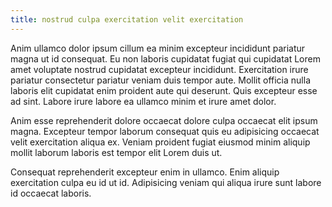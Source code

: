 ```yaml
---
title: nostrud culpa exercitation velit exercitation
---
```


Anim ullamco dolor ipsum cillum ea minim excepteur incididunt pariatur magna ut id consequat. Eu non laboris cupidatat fugiat qui cupidatat Lorem amet voluptate nostrud cupidatat excepteur incididunt. Exercitation irure pariatur consectetur pariatur veniam duis tempor aute. Mollit officia nulla laboris elit cupidatat enim proident aute qui deserunt. Quis excepteur esse ad sint. Labore irure labore ea ullamco minim et irure amet dolor.

Anim esse reprehenderit dolore occaecat dolore culpa occaecat elit ipsum magna. Excepteur tempor laborum consequat quis eu adipisicing occaecat velit exercitation aliqua ex. Veniam proident fugiat eiusmod minim aliquip mollit laborum laboris est tempor elit Lorem duis ut.

Consequat reprehenderit excepteur enim in ullamco. Enim aliquip exercitation culpa eu id ut id. Adipisicing veniam qui aliqua irure sunt labore id occaecat laboris.